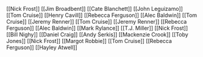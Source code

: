 [[Nick Frost]]
[[Jim Broadbent]]
[[Cate Blanchett]]
[[John Leguizamo]]
[[Tom Cruise]]
[[Henry Cavill]]
[[Rebecca Ferguson]]
[[Alec Baldwin]]
[[Tom Cruise]]
[[Jeremy Renner]]
[[Tom Cruise]]
[[Jeremy Renner]]
[[Rebecca Ferguson]]
[[Alec Baldwin]]
[[Mark Rylance]]
[[T.J. Miller]]
[[Nick Frost]]
[[Bill Nighy]]
[[Daniel Craig]]
[[Andy Serkis]]
[[Mackenzie Crook]]
[[Toby Jones]]
[[Nick Frost]]
[[Margot Robbie]]
[[Tom Cruise]]
[[Rebecca Ferguson]]
[[Hayley Atwell]]
